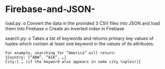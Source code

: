 # Firebase-and-JSON-

load.py:
  o Convert the data in the provided 3 CSV files into JSON and load them into Firebase
  o	Create an inverted index in Firebase 

search.py:
  o Takes a list of keywords and returns primary key values of tuples which contain at least one keyword in the values of its attributes. 
    
    For example, searching for “America” will return:
    {Country: [“ABW”, “AIA”, …]
    City:[ … (if the keyword also appears in some city tuples)]}



